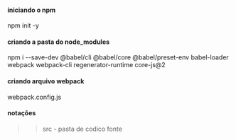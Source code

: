 #### iniciando o npm
npm init -y

#### criando a pasta do node_modules
npm i --save-dev @babel/cli @babel/core @babel/preset-env babel-loader webpack webpack-cli regenerator-runtime core-js@2

#### criando arquivo webpack
webpack.config.js

#### notações
>> src - pasta de codico fonte